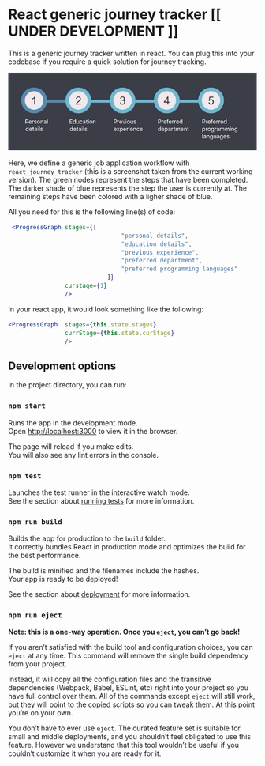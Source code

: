 # React generic journey tracker [[ UNDER DEVELOPMENT ]]

This is a generic journey tracker written in react. You can plug this into your codebase if you require a quick solution
for journey tracking.

![Sample example](journey.gif "Sample example")

Here, we define a generic job application workflow with `react_journey_tracker` (this is a screenshot taken from the current working version).
The green nodes represent the steps that have been completed. The darker shade of blue represents the step the user is currently at. The remaining steps
have been colored with a ligher shade of blue.

All you need for this is the following line(s) of code:

```jsx
 <ProgressGraph stages={[
                                "personal details",
                                "education details",
                                "previous experience",
                                "preferred department",
                                "preferred programming languages"
                            ]}
                curstage={1}
                />
```

In your react app, it would look something like the following:

```jsx
<ProgressGraph  stages={this.state.stages}
                currStage={this.state.curStage}
                />
```

## Development options

In the project directory, you can run:

### `npm start`

Runs the app in the development mode.<br>
Open [http://localhost:3000](http://localhost:3000) to view it in the browser.

The page will reload if you make edits.<br>
You will also see any lint errors in the console.

### `npm test`

Launches the test runner in the interactive watch mode.<br>
See the section about [running tests](https://facebook.github.io/create-react-app/docs/running-tests) for more information.

### `npm run build`

Builds the app for production to the `build` folder.<br>
It correctly bundles React in production mode and optimizes the build for the best performance.

The build is minified and the filenames include the hashes.<br>
Your app is ready to be deployed!

See the section about [deployment](https://facebook.github.io/create-react-app/docs/deployment) for more information.

### `npm run eject`

**Note: this is a one-way operation. Once you `eject`, you can’t go back!**

If you aren’t satisfied with the build tool and configuration choices, you can `eject` at any time. This command will remove the single build dependency from your project.

Instead, it will copy all the configuration files and the transitive dependencies (Webpack, Babel, ESLint, etc) right into your project so you have full control over them. All of the commands except `eject` will still work, but they will point to the copied scripts so you can tweak them. At this point you’re on your own.

You don’t have to ever use `eject`. The curated feature set is suitable for small and middle deployments, and you shouldn’t feel obligated to use this feature. However we understand that this tool wouldn’t be useful if you couldn’t customize it when you are ready for it.

